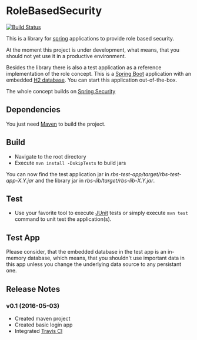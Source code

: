 # RoleBasedSecurity

[![Build Status](https://travis-ci.org/lukaswerner/RoleBasedSecurity.svg?branch=v0.1)](https://travis-ci.org/lukaswerner/RoleBasedSecurity)

This is a library for [spring](https://spring.io/sp) applications to provide role based security.

At the moment this project is under development, what means, that you should
not yet use it in a productive environment.

Besides the library there is also a test application as a reference
implementation of the role concept. This is a [Spring Boot](http://projects.spring.io/spring-boot/) application with an
embedded [H2 database](http://www.h2database.com/html/main.html). You can start this application out-of-the-box.

The whole concept builds on [Spring Security](http://projects.spring.io/spring-security/)

## Dependencies
You just need [Maven](http://maven.apache.org/) to build the project.

## Build
- Navigate to the root directory
- Execute `mvn install -DskipTests` to build jars

You can now find the test application jar in *rbs-test-app/target/rbs-test-app-X.Y.jar*
and the library jar in *rbs-lib/target/rbs-lib-X.Y.jar*.

## Test
- Use your favorite tool to execute [JUnit](http://junit.org/junit4/) tests or
simply execute `mvn test` command to unit test the application(s).

## Test App
Please consider, that the embedded database in the test app is an in-memory database,
which means, that you shouldn't use important data in this app unless you change
the underlying data source to any persistant one.

## Release Notes

### v0.1 (2016-05-03)
- Created maven project
- Created basic login app
- Integrated [Travis CI](https://travis-ci.org/)
